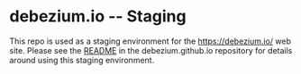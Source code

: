 # debezium.io -- Staging

This repo is used as a staging environment for the https://debezium.io/ web site.
Please see the [README](https://github.com/debezium/debezium.github.io#6-publish-the-website) in the debezium.github.io repository for details around using this staging environment.
